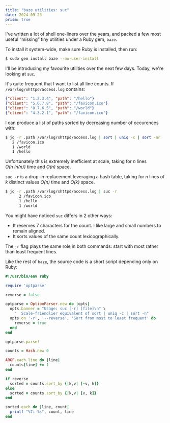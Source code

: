 ```yaml
---
title: "baze utilities: suc"
date: 2024-09-23
prism: true
---
```


I've written a lot of shell one-liners over the years, and packed a few most useful “missing” tiny utilities under a Ruby gem, `baze`.

To install it system-wide, make sure Ruby is installed, then run:

```sh
$ sudo gem install baze --no-user-install
```

I'll be introducing my favourite utilities over the next few days. Today, we're looking at `suc`.

It's quite frequent that I want to list all line counts. If `/var/log/xhttpd/access.log` contains:

```json
{"client": "1.2.3.4", "path": "/hello"}
{"client": "5.6.7.8", "path": "/favicon.ico"}
{"client": "8.7.6.5", "path": "/world"}
{"client": "4.3.2.1", "path": "/favicon.ico"}
```

I can produce a list of paths sorted by decreasing number of occurences with:

```sh
$ jq -r .path /var/log/xhttpd/access.log | sort | uniq -c | sort -nr
   2 /favicon.ico
   1 /world
   1 /hello
```

Unfortunately this is extremely inefficient at scale, taking for _n_ lines _O(n⋅ln(n))_ time and _O(n)_ space.

`suc -r` is a drop-in replacement leveraging a hash table, taking for _n_ lines of _k_ distinct values _O(n)_ time and _O(k)_ space.

```sh
$ jq -r .path /var/log/xhttpd/access.log | suc -r
      2 /favicon.ico
      1 /hello
      1 /world
```

You might have noticed `suc` differs in 2 other ways:

- It reserves 7 characters for the count. I like large and small numbers to remain aligned.
- It sorts values of the same count lexicographically.

The `-r` flag plays the same role in both commands: start with most rather than least frequent lines.

Like the rest of `baze`, the source code is a short script depending only on Ruby:

```ruby
#!/usr/bin/env ruby

require 'optparse'

reverse = false

optparse = OptionParser.new do |opts|
  opts.banner = "Usage: suc [-r] [file]\n" \
    "  Scale-friendlier equivalent of sort | uniq -c | sort -n"
  opts.on '-r', '--reverse', 'Sort from most to least frequent' do
    reverse = true
  end
end

optparse.parse!

counts = Hash.new 0

ARGF.each_line do |line|
  counts[line] += 1
end

if reverse
  sorted = counts.sort_by {|k,v| [-v, k]}
else
  sorted = counts.sort_by {|k,v| [v, k]}
end

sorted.each do |line, count|
  printf "%7i %s", count, line
end
```

